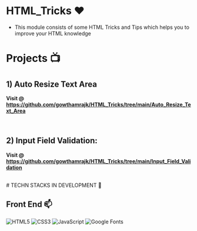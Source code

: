 # HTML_Tricks ❤️ 

- This module consists of some HTML Tricks and Tips which helps you to improve your HTML knowledge

# Projects 📺

## 1) Auto Resize Text Area

**Visit @ https://github.com/gowthamrajk/HTML_Tricks/tree/main/Auto_Resize_Text_Area**



<br>

## 2) Input Field Validation:

**Visit @ https://github.com/gowthamrajk/HTML_Tricks/tree/main/Input_Field_Validation**

<br>
# TECHN STACKS IN DEVELOPMENT 📌

## Front End 📫

![HTML5](https://img.shields.io/static/v1?style=for-the-badge&message=HTML5&color=E34F26&logo=HTML5&logoColor=FFFFFF&label=)
![CSS3](https://img.shields.io/static/v1?style=for-the-badge&message=CSS3&color=1572B6&logo=CSS3&logoColor=FFFFFF&label=)
![JavaScript](https://img.shields.io/static/v1?style=for-the-badge&message=JavaScript&color=222222&logo=JavaScript&logoColor=F7DF1E&label=)
![Google Fonts](https://img.shields.io/static/v1?style=for-the-badge&message=Google+Fonts&color=4285F4&logo=Google+Fonts&logoColor=FFFFFF&label=)
